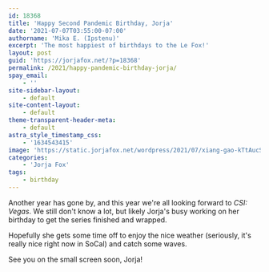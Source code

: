 ```yaml
---
id: 18368
title: 'Happy Second Pandemic Birthday, Jorja'
date: '2021-07-07T03:55:00-07:00'
authorname: 'Mika E. (Ipstenu)'
excerpt: 'The most happiest of birthdays to the Le Fox!'
layout: post
guid: 'https://jorjafox.net/?p=18368'
permalink: /2021/happy-pandemic-birthday-jorja/
spay_email:
    - ''
site-sidebar-layout:
    - default
site-content-layout:
    - default
theme-transparent-header-meta:
    - default
astra_style_timestamp_css:
    - '1634543415'
image: 'https://static.jorjafox.net/wordpress/2021/07/xiang-gao-kTtAucS9Kls-unsplash.jpg'
categories:
    - 'Jorja Fox'
tags:
    - birthday
---
```


Another year has gone by, and this year we're all looking forward to _CSI: Vegas_. We still don't know a lot, but likely Jorja's busy working on her birthday to get the series finished and wrapped.

Hopefully she gets some time off to enjoy the nice weather (seriously, it's really nice right now in SoCal) and catch some waves.

See you on the small screen soon, Jorja!

<figure class="wp-block-image size-large"><img src="https://static.jorjafox.net/wordpress/2021/07/toa-heftiba-nETT5VTozM0-unsplash-960x945.jpg" alt="" class="wp-image-18369"/></figure>
